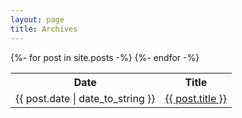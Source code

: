 ```yaml
---
layout: page
title: Archives
---
```


<table>
  <tr>
    <th>Date</th>
    <th>Title</th>
  </tr>
{%- for post in site.posts -%}
  <tr>
    <td>{{ post.date | date_to_string }}</td>
    <td><a href="{{ post.url }}">{{ post.title }}</a></td>
  </tr>
{%- endfor -%}
</table>
